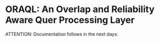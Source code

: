 # ORAQL:  An Overlap and Reliability Aware Quer Processing Layer

ATTENTION: Documentation follows in the next days.
